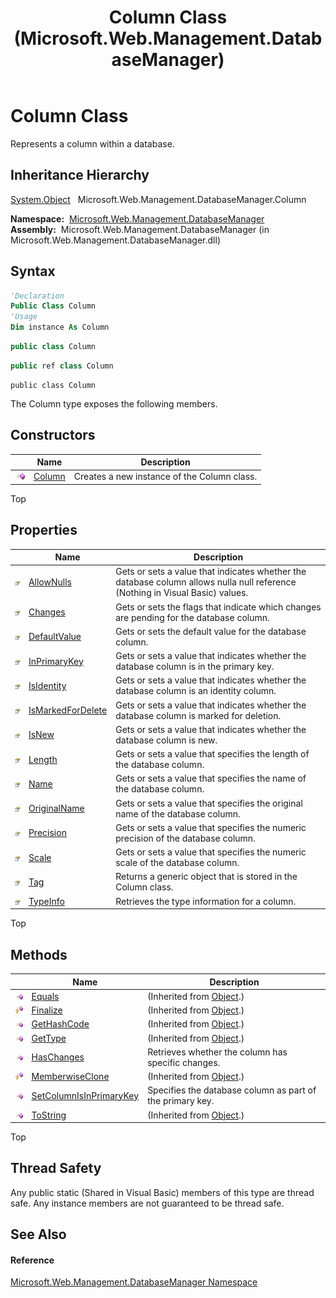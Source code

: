 ﻿---
title: Column Class (Microsoft.Web.Management.DatabaseManager)
TOCTitle: Column Class
ms:assetid: T:Microsoft.Web.Management.DatabaseManager.Column
ms:mtpsurl: https://msdn.microsoft.com/en-us/library/microsoft.web.management.databasemanager.column(v=VS.90)
ms:contentKeyID: 20476404
ms.date: 05/02/2012
mtps_version: v=VS.90
f1_keywords:
- Microsoft.Web.Management.DatabaseManager.Column
dev_langs:
- CSharp
- JScript
- VB
- c++
api_location:
- Microsoft.Web.Management.DatabaseManager.dll
api_name:
- Microsoft.Web.Management.DatabaseManager.Column
api_type:
- Managed
topic_type:
- apiref
- kbSyntax
product_family_name: VS
ROBOTS: INDEX,FOLLOW
---

# Column Class

Represents a column within a database.

## Inheritance Hierarchy

[System.Object](https://msdn.microsoft.com/en-us/library/e5kfa45b\(v=vs.90\))  
  Microsoft.Web.Management.DatabaseManager.Column  

**Namespace:**  [Microsoft.Web.Management.DatabaseManager](microsoft-web-management-databasemanager-namespace.md)  
**Assembly:**  Microsoft.Web.Management.DatabaseManager (in Microsoft.Web.Management.DatabaseManager.dll)

## Syntax

``` vb
'Declaration
Public Class Column
'Usage
Dim instance As Column
```

``` csharp
public class Column
```

``` c++
public ref class Column
```

``` jscript
public class Column
```

The Column type exposes the following members.

## Constructors

<table>
<thead>
<tr class="header">
<th> </th>
<th>Name</th>
<th>Description</th>
</tr>
</thead>
<tbody>
<tr class="odd">
<td><img src="images/Dd565996.pubmethod(en-us,VS.90).gif" title="Public method" alt="Public method" /></td>
<td><a href="column-constructor-microsoft-web-management-databasemanager.md">Column</a></td>
<td>Creates a new instance of the Column class.</td>
</tr>
</tbody>
</table>


Top

## Properties

<table>
<thead>
<tr class="header">
<th> </th>
<th>Name</th>
<th>Description</th>
</tr>
</thead>
<tbody>
<tr class="odd">
<td><img src="images/Dd565996.pubproperty(en-us,VS.90).gif" title="Public property" alt="Public property" /></td>
<td><a href="column-allownulls-property-microsoft-web-management-databasemanager.md">AllowNulls</a></td>
<td>Gets or sets a value that indicates whether the database column allows nulla null reference (Nothing in Visual Basic) values.</td>
</tr>
<tr class="even">
<td><img src="images/Dd565996.pubproperty(en-us,VS.90).gif" title="Public property" alt="Public property" /></td>
<td><a href="column-changes-property-microsoft-web-management-databasemanager.md">Changes</a></td>
<td>Gets or sets the flags that indicate which changes are pending for the database column.</td>
</tr>
<tr class="odd">
<td><img src="images/Dd565996.pubproperty(en-us,VS.90).gif" title="Public property" alt="Public property" /></td>
<td><a href="column-defaultvalue-property-microsoft-web-management-databasemanager.md">DefaultValue</a></td>
<td>Gets or sets the default value for the database column.</td>
</tr>
<tr class="even">
<td><img src="images/Dd565996.pubproperty(en-us,VS.90).gif" title="Public property" alt="Public property" /></td>
<td><a href="column-inprimarykey-property-microsoft-web-management-databasemanager.md">InPrimaryKey</a></td>
<td>Gets or sets a value that indicates whether the database column is in the primary key.</td>
</tr>
<tr class="odd">
<td><img src="images/Dd565996.pubproperty(en-us,VS.90).gif" title="Public property" alt="Public property" /></td>
<td><a href="column-isidentity-property-microsoft-web-management-databasemanager.md">IsIdentity</a></td>
<td>Gets or sets a value that indicates whether the database column is an identity column.</td>
</tr>
<tr class="even">
<td><img src="images/Dd565996.pubproperty(en-us,VS.90).gif" title="Public property" alt="Public property" /></td>
<td><a href="column-ismarkedfordelete-property-microsoft-web-management-databasemanager.md">IsMarkedForDelete</a></td>
<td>Gets or sets a value that indicates whether the database column is marked for deletion.</td>
</tr>
<tr class="odd">
<td><img src="images/Dd565996.pubproperty(en-us,VS.90).gif" title="Public property" alt="Public property" /></td>
<td><a href="column-isnew-property-microsoft-web-management-databasemanager.md">IsNew</a></td>
<td>Gets or sets a value that indicates whether the database column is new.</td>
</tr>
<tr class="even">
<td><img src="images/Dd565996.pubproperty(en-us,VS.90).gif" title="Public property" alt="Public property" /></td>
<td><a href="column-length-property-microsoft-web-management-databasemanager.md">Length</a></td>
<td>Gets or sets a value that specifies the length of the database column.</td>
</tr>
<tr class="odd">
<td><img src="images/Dd565996.pubproperty(en-us,VS.90).gif" title="Public property" alt="Public property" /></td>
<td><a href="column-name-property-microsoft-web-management-databasemanager.md">Name</a></td>
<td>Gets or sets a value that specifies the name of the database column.</td>
</tr>
<tr class="even">
<td><img src="images/Dd565996.pubproperty(en-us,VS.90).gif" title="Public property" alt="Public property" /></td>
<td><a href="column-originalname-property-microsoft-web-management-databasemanager.md">OriginalName</a></td>
<td>Gets or sets a value that specifies the original name of the database column.</td>
</tr>
<tr class="odd">
<td><img src="images/Dd565996.pubproperty(en-us,VS.90).gif" title="Public property" alt="Public property" /></td>
<td><a href="column-precision-property-microsoft-web-management-databasemanager.md">Precision</a></td>
<td>Gets or sets a value that specifies the numeric precision of the database column.</td>
</tr>
<tr class="even">
<td><img src="images/Dd565996.pubproperty(en-us,VS.90).gif" title="Public property" alt="Public property" /></td>
<td><a href="column-scale-property-microsoft-web-management-databasemanager.md">Scale</a></td>
<td>Gets or sets a value that specifies the numeric scale of the database column.</td>
</tr>
<tr class="odd">
<td><img src="images/Dd565996.pubproperty(en-us,VS.90).gif" title="Public property" alt="Public property" /></td>
<td><a href="column-tag-property-microsoft-web-management-databasemanager.md">Tag</a></td>
<td>Returns a generic object that is stored in the Column class.</td>
</tr>
<tr class="even">
<td><img src="images/Dd565996.pubproperty(en-us,VS.90).gif" title="Public property" alt="Public property" /></td>
<td><a href="column-typeinfo-property-microsoft-web-management-databasemanager.md">TypeInfo</a></td>
<td>Retrieves the type information for a column.</td>
</tr>
</tbody>
</table>


Top

## Methods

<table>
<thead>
<tr class="header">
<th> </th>
<th>Name</th>
<th>Description</th>
</tr>
</thead>
<tbody>
<tr class="odd">
<td><img src="images/Dd565996.pubmethod(en-us,VS.90).gif" title="Public method" alt="Public method" /></td>
<td><a href="https://msdn.microsoft.com/en-us/library/bsc2ak47(v=vs.90)">Equals</a></td>
<td>(Inherited from <a href="https://msdn.microsoft.com/en-us/library/e5kfa45b(v=vs.90)">Object</a>.)</td>
</tr>
<tr class="even">
<td><img src="images/Dd565996.protmethod(en-us,VS.90).gif" title="Protected method" alt="Protected method" /></td>
<td><a href="https://msdn.microsoft.com/en-us/library/4k87zsw7(v=vs.90)">Finalize</a></td>
<td>(Inherited from <a href="https://msdn.microsoft.com/en-us/library/e5kfa45b(v=vs.90)">Object</a>.)</td>
</tr>
<tr class="odd">
<td><img src="images/Dd565996.pubmethod(en-us,VS.90).gif" title="Public method" alt="Public method" /></td>
<td><a href="https://msdn.microsoft.com/en-us/library/zdee4b3y(v=vs.90)">GetHashCode</a></td>
<td>(Inherited from <a href="https://msdn.microsoft.com/en-us/library/e5kfa45b(v=vs.90)">Object</a>.)</td>
</tr>
<tr class="even">
<td><img src="images/Dd565996.pubmethod(en-us,VS.90).gif" title="Public method" alt="Public method" /></td>
<td><a href="https://msdn.microsoft.com/en-us/library/dfwy45w9(v=vs.90)">GetType</a></td>
<td>(Inherited from <a href="https://msdn.microsoft.com/en-us/library/e5kfa45b(v=vs.90)">Object</a>.)</td>
</tr>
<tr class="odd">
<td><img src="images/Dd565996.pubmethod(en-us,VS.90).gif" title="Public method" alt="Public method" /></td>
<td><a href="column-haschanges-method-microsoft-web-management-databasemanager.md">HasChanges</a></td>
<td>Retrieves whether the column has specific changes.</td>
</tr>
<tr class="even">
<td><img src="images/Dd565996.protmethod(en-us,VS.90).gif" title="Protected method" alt="Protected method" /></td>
<td><a href="https://msdn.microsoft.com/en-us/library/57ctke0a(v=vs.90)">MemberwiseClone</a></td>
<td>(Inherited from <a href="https://msdn.microsoft.com/en-us/library/e5kfa45b(v=vs.90)">Object</a>.)</td>
</tr>
<tr class="odd">
<td><img src="images/Dd565996.pubmethod(en-us,VS.90).gif" title="Public method" alt="Public method" /></td>
<td><a href="column-setcolumnisinprimarykey-method-microsoft-web-management-databasemanager.md">SetColumnIsInPrimaryKey</a></td>
<td>Specifies the database column as part of the primary key.</td>
</tr>
<tr class="even">
<td><img src="images/Dd565996.pubmethod(en-us,VS.90).gif" title="Public method" alt="Public method" /></td>
<td><a href="https://msdn.microsoft.com/en-us/library/7bxwbwt2(v=vs.90)">ToString</a></td>
<td>(Inherited from <a href="https://msdn.microsoft.com/en-us/library/e5kfa45b(v=vs.90)">Object</a>.)</td>
</tr>
</tbody>
</table>


Top

## Thread Safety

Any public static (Shared in Visual Basic) members of this type are thread safe. Any instance members are not guaranteed to be thread safe.

## See Also

#### Reference

[Microsoft.Web.Management.DatabaseManager Namespace](microsoft-web-management-databasemanager-namespace.md)

